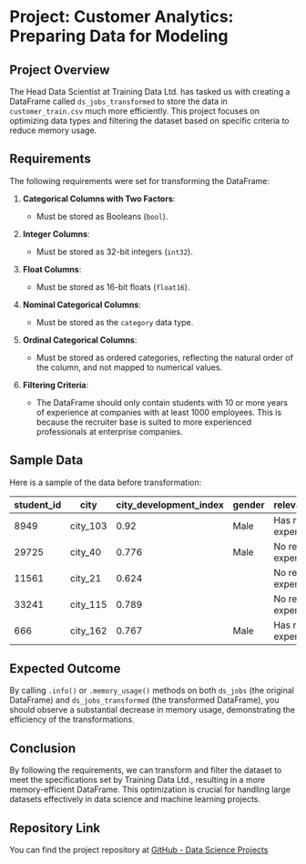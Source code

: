 # Project: Customer Analytics: Preparing Data for Modeling

## Project Overview

The Head Data Scientist at Training Data Ltd. has tasked us with creating a DataFrame called `ds_jobs_transformed` to store the data in `customer_train.csv` much more efficiently. This project focuses on optimizing data types and filtering the dataset based on specific criteria to reduce memory usage.

## Requirements

The following requirements were set for transforming the DataFrame:

1. **Categorical Columns with Two Factors**: 
   - Must be stored as Booleans (`bool`).

2. **Integer Columns**:
   - Must be stored as 32-bit integers (`int32`).

3. **Float Columns**:
   - Must be stored as 16-bit floats (`float16`).

4. **Nominal Categorical Columns**:
   - Must be stored as the `category` data type.

5. **Ordinal Categorical Columns**:
   - Must be stored as ordered categories, reflecting the natural order of the column, and not mapped to numerical values.

6. **Filtering Criteria**:
   - The DataFrame should only contain students with 10 or more years of experience at companies with at least 1000 employees. This is because the recruiter base is suited to more experienced professionals at enterprise companies.

## Sample Data

Here is a sample of the data before transformation:

| student_id | city      | city_development_index | gender | relevant_experience     | enrolled_university | education_level | major_discipline | experience | company_size | company_type  | last_new_job | training_hours | job_change |
|------------|-----------|------------------------|--------|-------------------------|---------------------|-----------------|------------------|------------|--------------|---------------|--------------|----------------|------------|
| 8949       | city_103  | 0.92                   | Male   | Has relevant experience | no_enrollment       | Graduate        | STEM             | >20        |              |               | 1            | 36             | 1.0        |
| 29725      | city_40   | 0.776                  | Male   | No relevant experience  | no_enrollment       | Graduate        | STEM             | 15         | 50-99        | Pvt Ltd       | >4           | 47             | 0.0        |
| 11561      | city_21   | 0.624                  |        | No relevant experience  | Full time course    | Graduate        | STEM             | 5          |              |               | never         | 83             | 0.0        |
| 33241      | city_115  | 0.789                  |        | No relevant experience  |                     | Graduate        | Business Degree  | <1         |              | Pvt Ltd       | never         | 52             | 1.0        |
| 666        | city_162  | 0.767                  | Male   | Has relevant experience | no_enrollment       | Masters         | STEM             | >20        | 50-99        | Funded Startup | 4             | 8              | 0.0        |

## Expected Outcome

By calling `.info()` or `.memory_usage()` methods on both `ds_jobs` (the original DataFrame) and `ds_jobs_transformed` (the transformed DataFrame), you should observe a substantial decrease in memory usage, demonstrating the efficiency of the transformations.

## Conclusion

By following the requirements, we can transform and filter the dataset to meet the specifications set by Training Data Ltd., resulting in a more memory-efficient DataFrame. This optimization is crucial for handling large datasets effectively in data science and machine learning projects.

## Repository Link

You can find the project repository at [GitHub - Data Science Projects](https://github.com/AbdooMohamedd/Data-Science-projects/tree/main/5-%20Project%20Customer%20Analytics%20Preparing%20Data%20for%20Modeling)

